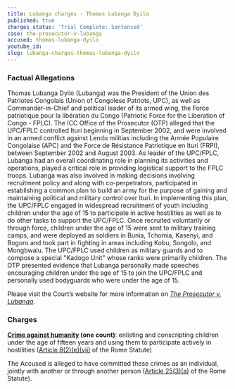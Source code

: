 ```yaml
---
title: Lubanga charges - Thomas Lubanga Dyilo
published: true
charges_status: 'Trial Complete: Sentenced'
case: the-prosecutor-v-lubanga
accused: thomas-lubanga-dyilo
youtube_id:
slug: lubanga-charges-thomas-lubanga-dyilo
---
```



### Factual Allegations

Thomas Lubanga Dyilo (Lubanga) was the President of the Union des Patriotes Congolais (Union of Congolese Patriots, UPC), as well as Commander-in-Chief and political leader of its armed wing, the Force patriotique pour la lib&eacute;ration du Congo (Patriotic Force for the Liberation of Congo - FPLC). The ICC Office of the Prosecutor (OTP) alleged that the UPC/FPLC controlled Ituri beginning in September 2002, and were involved in an armed conflict against Lendu militias including the Arm&eacute;e Populaire Congolaise (APC) and the Force de R&eacute;sistance Patriotique en Ituri (FRPI), between September 2002 and August 2003. As leader of the UPC/FPLC, Lubanga had an overall coordinating role in planning its activities and operations, played a critical role in providing logistical support to the FPLC troops. Lubanga was also involved in making decisions involving recruitment policy and along with co-perpetrators, participated in establishing a common plan to build an army for the purpose of gaining and maintaining political and military control over Ituri. In implementing this plan, the UPC/FPLC engaged in widespread recruitment of youth including children under the age of 15 to participate in active hostilities as well as to do other tasks to support the UPC/FPLC. Once recruited voluntarily or through force, children under the age of 15 were sent to military training camps, and were deployed as soldiers in Bunia, Tchomia, Kasenyi, and Bogoro and took part in fighting in areas including Kobu, Songolo, and Mongbwalu. The UPC/FPLC used children as military guards and to compose a special "Kadogo Unit" whose ranks were primarily children. The OTP presented evidence that Lubanga personally made speeches encouraging children under the age of 15 to join the UPC/FPLC and personally used bodyguards who were under the age of 15.

Please visit the Court’s website for more information on *[The Prosecutor v. Lubanga](https://www.icc-cpi.int/drc/lubanga)*.

### Charges

**[Crime against humanity](http://www.casematrixnetwork.org/case-m/klamberg-commentary/rome-statute/#c1171) (one count)**: enlisting and conscripting children under the age of fifteen years and using them to participate actively in hostilities ([Article 8(2)(e)(vii)](http://www.casematrixnetwork.org/cmn-knowledge-hub/klamberg-commentary/elements-of-crime/#c2378) of the Rome Statute)

The Accused is alleged to have committed these crimes as an individual, jointly with another or through another person ([Article 25(3)(a)](http://www.casematrixnetwork.org/case-m/klamberg-commentary/rome-statute/#c1198) of the Rome Statute).